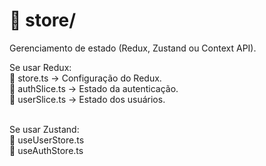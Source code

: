 # 📂 store/
Gerenciamento de estado (Redux, Zustand ou Context API).

Se usar Redux:<br/>
📄 store.ts → Configuração do Redux.<br/>
📄 authSlice.ts → Estado da autenticação.<br/>
📄 userSlice.ts → Estado dos usuários.<br/><br/>

Se usar Zustand:<br/>
📄 useUserStore.ts<br/>
📄 useAuthStore.ts